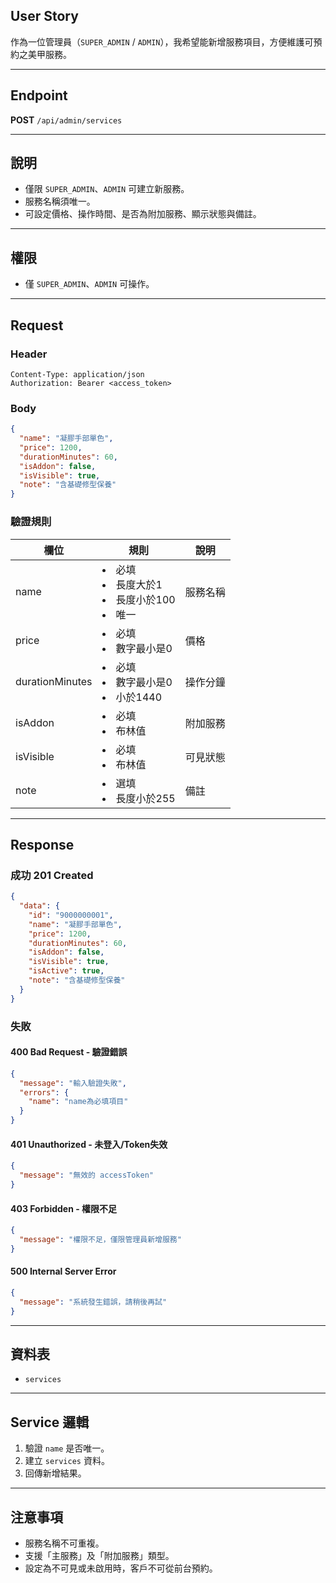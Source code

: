 ## User Story

作為一位管理員（`SUPER_ADMIN` / `ADMIN`），我希望能新增服務項目，方便維護可預約之美甲服務。

---

## Endpoint

**POST** `/api/admin/services`

---

## 說明

- 僅限 `SUPER_ADMIN`、`ADMIN` 可建立新服務。
- 服務名稱須唯一。
- 可設定價格、操作時間、是否為附加服務、顯示狀態與備註。

---

## 權限

- 僅 `SUPER_ADMIN`、`ADMIN` 可操作。

---

## Request

### Header

```http
Content-Type: application/json
Authorization: Bearer <access_token>
```

### Body

```json
{
  "name": "凝膠手部單色",
  "price": 1200,
  "durationMinutes": 60,
  "isAddon": false,
  "isVisible": true,
  "note": "含基礎修型保養"
}
```

### 驗證規則

| 欄位            | 規則                                         | 說明     |
| --------------- | -------------------------------------------- | -------- |
| name            | <li>必填<li>長度大於1<li>長度小於100<li>唯一 | 服務名稱 |
| price           | <li>必填<li>數字最小是0                      | 價格     |
| durationMinutes | <li>必填<li>數字最小是0<li>小於1440          | 操作分鐘 |
| isAddon         | <li>必填<li>布林值                           | 附加服務 |
| isVisible       | <li>必填<li>布林值                           | 可見狀態 |
| note            | <li>選填<li>長度小於255                      | 備註     |

---

## Response

### 成功 201 Created

```json
{
  "data": {
    "id": "9000000001",
    "name": "凝膠手部單色",
    "price": 1200,
    "durationMinutes": 60,
    "isAddon": false,
    "isVisible": true,
    "isActive": true,
    "note": "含基礎修型保養"
  }
}
```

### 失敗

#### 400 Bad Request - 驗證錯誤

```json
{
  "message": "輸入驗證失敗",
  "errors": {
    "name": "name為必填項目"
  }
}
```

#### 401 Unauthorized - 未登入/Token失效

```json
{
  "message": "無效的 accessToken"
}
```

#### 403 Forbidden - 權限不足

```json
{
  "message": "權限不足，僅限管理員新增服務"
}
```

#### 500 Internal Server Error

```json
{
  "message": "系統發生錯誤，請稍後再試"
}
```

---

## 資料表

- `services`

---

## Service 邏輯

1. 驗證 `name` 是否唯一。
2. 建立 `services` 資料。
3. 回傳新增結果。

---

## 注意事項

- 服務名稱不可重複。
- 支援「主服務」及「附加服務」類型。
- 設定為不可見或未啟用時，客戶不可從前台預約。
